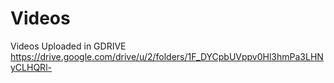 Videos
======

Videos Uploaded in GDRIVE https://drive.google.com/drive/u/2/folders/1F_DYCpbUVppv0Hl3hmPa3LHNyCLHQRl-
